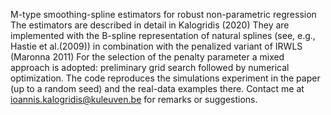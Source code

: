 M-type smoothing-spline estimators for robust non-parametric regression
The estimators are described in detail in Kalogridis (2020)
They are implemented with the B-spline representation of natural splines (see, e.g., Hastie et al.(2009)) 
in combination with the penalized variant of IRWLS (Maronna 2011)
For the selection of the penalty parameter a mixed approach is adopted: preliminary grid search followed by numerical optimization.
The code reproduces the simulations experiment in the paper (up to a random seed) and the real-data examples there.
Contact me at ioannis.kalogridis@kuleuven.be for remarks or suggestions.
